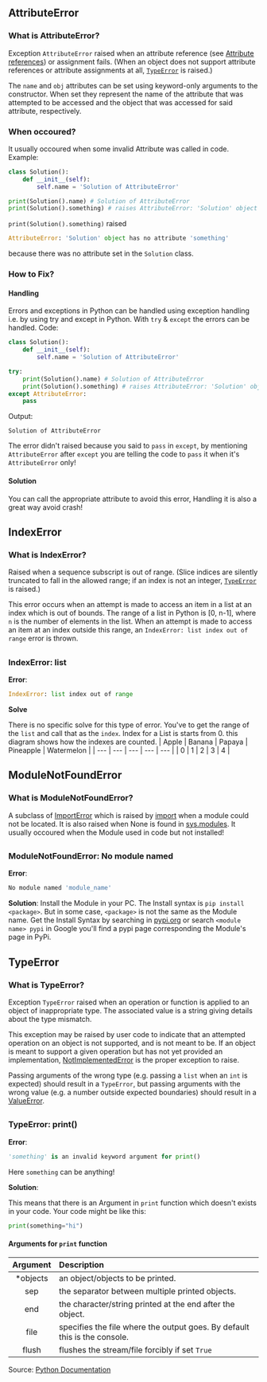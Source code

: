 ## AttributeError
### What is AttributeError?
Exception `AttributeError` raised when an attribute reference (see [Attribute references](https://docs.python.org/3/reference/expressions.html#attribute-references)) or assignment fails. (When an object does not support attribute references or attribute assignments at all, [`TypeError`](https://github.com/Sayad-Uddin-Tahsin/Solution-Hint/blob/main/Solutions.md#typeerror) is raised.)

The `name` and `obj` attributes can be set using keyword-only arguments to the constructor. When set they represent the name of the attribute that was attempted to be accessed and the object that was accessed for said attribute, respectively.

### When occoured?
It usually occoured when some invalid Attribute was called in code. Example:
```py
class Solution():
    def __init__(self):
        self.name = 'Solution of AttributeError'

print(Solution().name) # Solution of AttributeError
print(Solution().something) # raises AttributeError: 'Solution' object has no attribute 'something'
```
`print(Solution().something)` raised 
```py
AttributeError: 'Solution' object has no attribute 'something'
```
because there was no attribute set in the `Solution` class.

### How to Fix?
#### Handling
Errors and exceptions in Python can be handled using exception handling i.e. by using try and except in Python. With `try` & `except` the errors can be handled. Code:
```py
class Solution():
    def __init__(self):
        self.name = 'Solution of AttributeError'

try:
    print(Solution().name) # Solution of AttributeError
    print(Solution().something) # raises AttributeError: 'Solution' object has no attribute 'something'
except AttributeError:
    pass
```
Output:
```
Solution of AttributeError
```
The error didn't raised because you said to `pass` in `except`, by mentioning `AttributeError` after `except` you are telling the code to `pass` it when it's `AttributeError` only!

#### Solution
You can call the appropriate attribute to avoid this error, Handling it is also a great way avoid crash!


## IndexError
### What is IndexError?
Raised when a sequence subscript is out of range. (Slice indices are silently truncated to fall in the allowed range; if an index is not an integer, [`TypeError`](https://github.com/Sayad-Uddin-Tahsin/Solution-Hint/blob/main/Solutions.md#typeerror) is raised.)

This error occurs when an attempt is made to access an item in a list at an index which is out of bounds. The range of a list in Python is [0, n-1], where `n` is the number of elements in the list. When an attempt is made to access an item at an index outside this range, an `IndexError: list index out of range` error is thrown.

## 

### IndexError: list
**Error**:
```py
IndexError: list index out of range
```

**Solve**

There is no specific solve for this type of error. You've to get the range of the `list` and call that as the `index`. Index for a List is starts from 0. this diagram shows how the indexes are counted.
| Apple | Banana | Papaya | Pineapple | Watermelon |
| --- | --- | --- | --- | --- |
| 0 | 1 | 2 | 3 | 4 |

## ModuleNotFoundError
### What is ModuleNotFoundError?
A subclass of [ImportError](https://docs.python.org/3/library/exceptions.html#ImportError) which is raised by [import](https://docs.python.org/3/reference/simple_stmts.html#import) when a module could not be located. It is also raised when None is found in [sys.modules](https://docs.python.org/3/library/sys.html#sys.modules). It usually occoured when the Module used in code but not installed!

##

### ModuleNotFoundError: No module named
**Error**:
```py
No module named 'module_name'
```

**Solution**:
Install the Module in your PC. The Install syntax is `pip install <package>`. But in some case, `<package>` is not the same as the Module name. Get the Install Syntax by searching in [pypi.org](https://pypi.org/search/) or search `<module name> pypi` in Google you'll find a pypi page corresponding the Module's page in PyPi.

## TypeError
### What is TypeError?
Exception `TypeError` raised when an operation or function is applied to an object of inappropriate type. The associated value is a string giving details about the type mismatch.

This exception may be raised by user code to indicate that an attempted operation on an object is not supported, and is not meant to be. If an object is meant to support a given operation but has not yet provided an implementation, [NotImplementedError](https://docs.python.org/3/library/exceptions.html#NotImplementedError) is the proper exception to raise.

Passing arguments of the wrong type (e.g. passing a `list` when an `int` is expected) should result in a `TypeError`, but passing arguments with the wrong value (e.g. a number outside expected boundaries) should result in a [ValueError](https://docs.python.org/3/library/exceptions.html#ValueError).

##

### TypeError: print()
**Error**: 
```py
'something' is an invalid keyword argument for print()
```
Here `something` can be anything!

**Solution**:

This means that there is an Argument in `print` function which doesn't exists in your code. Your code might be like this:
```py
print(something="hi")
```
#### Arguments for `print` function
| Argument | Description |
| :--: | :-- |
| \*objects| an object/objects to be printed. |
| sep | the separator between multiple printed objects. |
| end | the character/string printed at the end after the object. |
| file | specifies the file where the output goes. By default this is the console. |
| flush | flushes the stream/file forcibly if set `True` |

Source: [Python Documentation](https://docs.python.org/3/library/functions.html#print)
